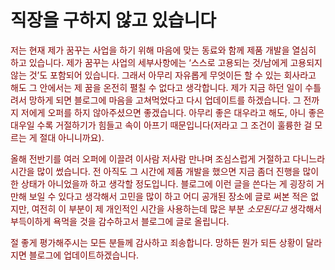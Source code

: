 직장을 구하지 않고 있습니다
===========================

<span style="color: maroon;">저는 현재 제가 꿈꾸는 사업을 하기 위해 마음에 맞는 동료와 함께 제품 개발을 열심히 하고 있습니다. 제가 꿈꾸는 사업의 세부사항에는 ‘스스로 고용되는 것/남에게 고용되지 않는 것’도 포함되어 있습니다. 그래서 아무리 자유롭게 무엇이든 할 수 있는 회사라고 해도 그 안에서는 제 꿈을 온전히 펼칠 수 없다고 생각합니다. 제가 지금 하던 일이 수틀려서 망하게 되면 블로그에 마음을 고쳐먹었다고 다시 업데이트를 하겠습니다. 그 전까지 저에게 오퍼를 하지 않아주셨으면 좋겠습니다. 아무리 좋은 대우라고 해도, 아니 좋은 대우일 수록 거절하기가 힘들고 속이 아프기 때문입니다(저라고 그 조건이 훌륭한 걸 모르는 게 절대 아니니까요).</span>

<span style="color: maroon;">올해 전반기를 여러 오퍼에 이끌려 이사람 저사람 만나며 조심스럽게 거절하고 다니느라 시간을 많이 썼습니다. 전 아직도 그 시간에 제품 개발을 했으면 지금 좀더 진행을 많이 한 상태가 아니었을까 하고 생각할 정도입니다. 블로그에 이런 글을 쓴다는 게 굉장히 거만해 보일 수 있다고 생각해서 고민을 많이 하고 어디 공개된 장소에 글로 써본 적은 없지만, 여전히 이 부분이 제 개인적인 시간을 사용하는데 많은 부분 *소모된다고* 생각해서 부득이하게 욕먹을 것을 감수하고서 블로그에 글로 올립니다.</span>

<span style="color: maroon;">절 좋게 평가해주시는 모든 분들께 감사하고 죄송합니다. 망하든 뭔가 되든 상황이 달라지면 블로그에 업데이트하겠습니다.</span>
